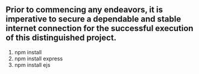 ## Prior to commencing any endeavors, it is imperative to secure a dependable and stable internet connection for the successful execution of this distinguished project. 


1. npm install
2. npm install express
3. npm install ejs
